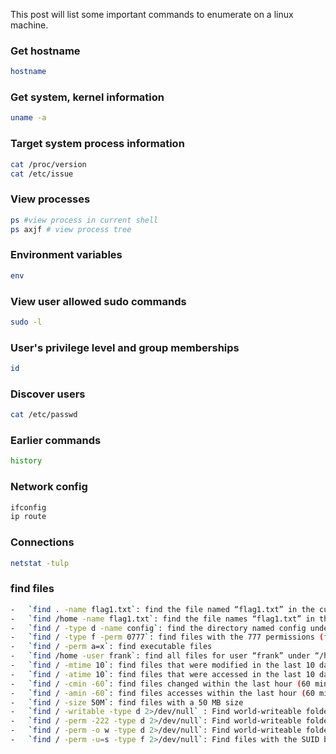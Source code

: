 This post will list some important commands to enumerate on a linux machine.
### Get hostname
```bash
hostname
```
### Get system, kernel information
```bash
uname -a
```
### Target system process information
```bash
cat /proc/version
cat /etc/issue
```
### View processes 
```bash
ps #view process in current shell
ps axjf # view process tree
```
### Environment variables
```bash
env
```
### View user allowed sudo commands
```bash
sudo -l
```
### User's privilege level and group memberships
```bash
id
```
### Discover users
```bash
cat /etc/passwd
```
### Earlier commands
```bash
history
```
### Network config
```bash
ifconfig
ip route
```
### Connections
```bash
netstat -tulp
```
### find files
```bash
-   `find . -name flag1.txt`: find the file named “flag1.txt” in the current directory
-   `find /home -name flag1.txt`: find the file names “flag1.txt” in the /home directory
-   `find / -type d -name config`: find the directory named config under “/”
-   `find / -type f -perm 0777`: find files with the 777 permissions (files readable, writable, and executable by all users)
-   `find / -perm a=x`: find executable files
-   `find /home -user frank`: find all files for user “frank” under “/home”
-   `find / -mtime 10`: find files that were modified in the last 10 days
-   `find / -atime 10`: find files that were accessed in the last 10 day
-   `find / -cmin -60`: find files changed within the last hour (60 minutes)
-   `find / -amin -60`: find files accesses within the last hour (60 minutes)
-   `find / -size 50M`: find files with a 50 MB size
-   `find / -writable -type d 2>/dev/null` : Find world-writeable folders
-   `find / -perm -222 -type d 2>/dev/null`: Find world-writeable folders
-   `find / -perm -o w -type d 2>/dev/null`: Find world-writeable folders
-   `find / -perm -u=s -type f 2>/dev/null`: Find files with the SUID bit, which allows us to run the file with a higher privilege level than the current user.
```

